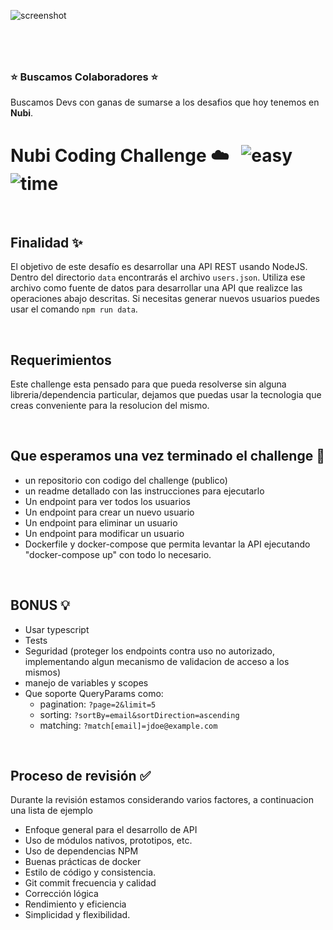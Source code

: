![screenshot](https://camo.githubusercontent.com/c7cfb1e5bef9af3630d019527a62176ca3861e725b35adf41e3d544f9310d08a/68747470733a2f2f7075752e73682f4879726c492f376164666239313165322e706e67)

#
&nbsp;
### ⭐️  Buscamos Colaboradores️ ⭐️ 
Buscamos Devs con ganas de sumarse a los desafios que hoy tenemos en **Nubi**.

# Nubi Coding Challenge ☁️ &nbsp; ![easy](https://img.shields.io/badge/-medium-orangnge) ![time](https://img.shields.io/badge/%E2%8F%B0-60m-blue) 

&nbsp;
## Finalidad ✨

El objetivo de este desafío es desarrollar una API REST usando NodeJS. Dentro del directorio `data` encontrarás el archivo `users.json`. Utiliza ese archivo como fuente de datos para desarrollar una API que realizce las operaciones abajo descritas.
Si necesitas generar nuevos usuarios puedes usar el comando `npm run data`.

&nbsp;
## Requerimientos
Este challenge esta pensado para que pueda resolverse sin alguna libreria/dependencia particular, dejamos que puedas usar la tecnologia que creas conveniente para la resolucion del mismo.


&nbsp;
## Que esperamos una vez terminado el challenge 🏁
- un repositorio con codigo del challenge (publico)
- un readme detallado con las instrucciones para ejecutarlo
- Un endpoint para ver todos los usuarios
- Un endpoint para crear un nuevo usuario
- Un endpoint para eliminar un usuario
- Un endpoint para modificar un usuario
- Dockerfile y docker-compose que permita levantar la API ejecutando "docker-compose up" con todo lo necesario.


&nbsp;
## BONUS 💡
- Usar typescript
- Tests
- Seguridad (proteger los endpoints contra uso no autorizado, implementando algun mecanismo de validacion de acceso a los mismos)
- manejo de variables y scopes
- Que soporte QueryParams como:
  - pagination: `?page=2&limit=5`
  - sorting: `?sortBy=email&sortDirection=ascending`
  - matching: `?match[email]=jdoe@example.com`


&nbsp;
## Proceso de revisión ✅

Durante la revisión estamos considerando varios factores, a continuacion una lista de ejemplo
- Enfoque general para el desarrollo de API
- Uso de módulos nativos, prototipos, etc.
- Uso de dependencias NPM
- Buenas prácticas de docker
- Estilo de código y consistencia.
- Git commit frecuencia y calidad
- Corrección lógica
- Rendimiento y eficiencia
- Simplicidad y flexibilidad.
